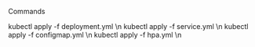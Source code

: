 Commands

kubectl apply -f deployment.yml \n
kubectl apply -f service.yml \n
kubectl apply -f configmap.yml \n
kubectl apply -f hpa.yml \n
